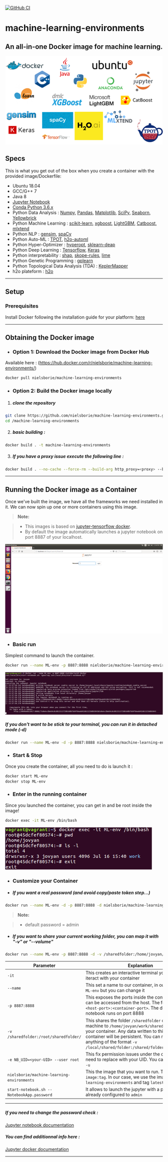 [![GitHub CI](https://img.shields.io/github/workflow/status/nielsborie/machine-learning-environments/Build%20and%20Publish)](https://github.com/nielsborie/machine-learning-environments/actions/workflows/build_and_publish.yml)

# machine-learning-environments
An all-in-one Docker image for machine learning.
---

![logo](docs/logo.png)

## Specs
This is what you get out of the box when you create a container with the provided image/Dockerfile:

* Ubuntu 18.04
* GCC/G++ 7
* Java 8 
* [Jupyter Notebook](http://jupyter.org/)
* [Conda Python 3.6.x](https://www.anaconda.com/what-is-anaconda/)
* Python Data Analysis : [Numpy](http://www.numpy.org/), [Pandas](http://pandas.pydata.org/), [Matplotlib](http://matplotlib.org/), [SciPy](https://www.scipy.org/), [Seaborn](https://seaborn.pydata.org/), [Yellowbrick](http://www.scikit-yb.org/en/latest/)
* Python Machine Learning : [scikit-learn](https://www.anaconda.com/what-is-anaconda/), [xgboost](https://xgboost.readthedocs.io/en/latest/model.html), [LightGBM](https://lightgbm.readthedocs.io/en/latest/index.html), [Catboost](https://github.com/catboost/catboost), [mlxtend](https://github.com/rasbt/mlxtend)
* Python NLP : [gensim](https://radimrehurek.com/gensim/), [spaCy](https://github.com/explosion/spaCy)
* Python Auto-ML : [TPOT](https://epistasislab.github.io/tpot/), [h2o-automl](http://docs.h2o.ai/h2o/latest-stable/h2o-docs/automl.html)
* Python Hyper-Optimizer : [hyperopt](https://github.com/hyperopt/hyperopt), [sklearn-deap](https://github.com/rsteca/sklearn-deap)
* Python Deep Learning : [Tensorflow](https://www.tensorflow.org/), [Keras](http://keras.io/)
* Python interpretability : [shap](https://github.com/slundberg/shap), [skope-rules](https://github.com/scikit-learn-contrib/skope-rules), [lime](https://github.com/marcotcr/lime)
* Python Genetic Programming : [gplearn](http://gplearn.readthedocs.io/en/stable/intro.html)
* Python Topological Data Analysis (TDA) : [KeplerMapper](https://github.com/MLWave/kepler-mapper)
* h2o plateform : [h2o](https://www.h2o.ai/)

---
## Setup
### Prerequisites
Install Docker following the installation guide for your platform: [here](https://docs.docker.com/engine/installation/)

---

## Obtaining the Docker image
* ### Option 1: Download the Docker image from Docker Hub
Available here : (https://hub.docker.com/r/nielsborie/machine-learning-environments/)

```bash
docker pull nielsborie/machine-learning-environments
```
* ### Option 2: Build the Docker image locally
1. #####  clone the repository
```bash
git clone https://github.com/nielsborie/machine-learning-environments.git
cd /machine-learning-environments
```

2. ##### basic building : 
```bash
docker build . -t machine-learning-environments
```

3. ##### If you have a proxy issue execute the following line : 
```bash
docker build . --no-cache --force-rm --build-arg http_proxy=<proxy> --build-arg https_proxy=<proxy> --build-arg no_proxy=localhost,<proxy>,<proxy>,.an.local -t machine-learning-environments
```

---

## Running the Docker image as a Container
Once we've built the image, we have all the frameworks we need installed in it. We can now spin up one or more containers using this image.


> **Note:**

> - This images is based on [jupyter-tensorflow docker](https://github.com/jupyter/docker-stacks/tree/master/tensorflow-notebook).
> - By default the image automatically launches a jupyter notebook on port 8887 of your localhost.

![jupyter](docs/jupyter.PNG)

* ### Basic run
Simplest command to launch the container.
```bash
docker run --name ML-env -p 8887:8888 nielsborie/machine-learning-environments
```

![docker_run](docs/docker_run.PNG)



##### If you don't want to be stick to your terminal, you can run it in detached mode (-d)

```bash
docker run --name ML-env -d -p 8887:8888 nielsborie/machine-learning-environments
```

* ### Start & Stop
Once you create the container, all you need to do is launch it : 
```bash
docker start ML-env
docker stop ML-env
```

* ### Enter in the running container
Since you launched the container, you can get in and be root inside the image!
```bash
docker exec -it ML-env /bin/bash
```

![docker_root](docs/docker_root.PNG)

* ### Customize your Container
* ##### If you want a real password (and avoid copy/paste token step...) 
```bash
docker run --name ML-env -d -p 8887:8888 -d nielsborie/machine-learning-environments start-notebook.sh --NotebookApp.password="sha1:b6dba7097c97:7bded30fcbd5089adb3b63496d5e68921e102a5f" 
```

> **Note:**

> - default password = admin

* ##### If you want to share your current working folder, you can map it with "-v" or "--volume"
```bash
docker run --name ML-env -p 8887:8888 -d -v /sharedfolder:/home/jovyan/work/ -e NB_UID=<your-UID> --user root nielsborie/machine-learning-environments start-notebook.sh --NotebookApp.password="sha1:b6dba7097c97:7bded30fcbd5089adb3b63496d5e68921e102a5f"
```

| Parameter      | Explanation |
|----------------|-------------|
|`-it`             | This creates an interactive terminal you can use to iteract with your container |
|`--name`             | This set a name to our container, in our case we use `ML-env` but you can change it |
|`-p 8887:8888`    | This exposes the ports inside the container so they can be accessed from the host. The format is `-p <host-port>:<container-port>`. The default jupyter notebook runs on port 8888 |
|`-v /sharedfolder:/root/sharedfolder/` | This shares the folder `/sharedfolder` on your host machine to `/home/jovyan/work/sharedfolder/` inside your container. Any data written to this folder by the container will be persistent. You can modify this to anything of the format `-v /local/shared/folder:/shared/folder/in/container/` |
|`-e NB_UID=<your-UID> --user root`   | This fix permission issues under the container, you need to replace <your-UID> with your UID.  You can get it with : `id -u` |
|`nielsborie/machine-learning-environments`   | This the image that you want to run. The format is `image:tag`. In our case, we use the image `machine-learning-environments` and tag `latest` |
|`start-notebook.sh --NotebookApp.password`   | It allows to launch the jupyter with a password already configured to `admin` |

---


##### If you need to change the password check : 
[Jupyter notebook documentation](http://jupyter-notebook.readthedocs.io/en/stable/public_server.html)

##### You can find additionnal info here : 
[Jupyter docker documentation](https://jupyter-docker-stacks.readthedocs.io/en/latest/using/common.html?highlight=password)

---


